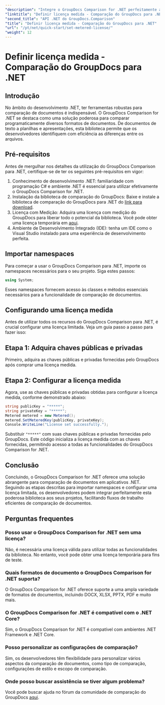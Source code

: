 ```yaml
---
"description": "Integre o GroupDocs Comparison for .NET perfeitamente aos seus projetos .NET para obter fluxos de trabalho eficientes de comparação de documentos."
"linktitle": "Definir licença medida - Comparação do GroupDocs para .NET"
"second_title": "API .NET do GroupDocs.Comparison"
"title": "Definir licença medida - Comparação do GroupDocs para .NET"
"url": "/pt/net/quick-start/set-metered-license/"
"weight": 12
---
```


# Definir licença medida - Comparação do GroupDocs para .NET

## Introdução
No âmbito do desenvolvimento .NET, ter ferramentas robustas para comparação de documentos é indispensável. O GroupDocs Comparison for .NET se destaca como uma solução poderosa para comparar programaticamente diversos formatos de documentos. De documentos de texto a planilhas e apresentações, esta biblioteca permite que os desenvolvedores identifiquem com eficiência as diferenças entre os arquivos.
## Pré-requisitos
Antes de mergulhar nos detalhes da utilização do GroupDocs Comparison para .NET, certifique-se de ter os seguintes pré-requisitos em vigor:
1. Conhecimento de desenvolvimento .NET: familiaridade com programação C# e ambiente .NET é essencial para utilizar efetivamente o GroupDocs Comparison for .NET.
2. Instalação da biblioteca de comparação do GroupDocs: Baixe e instale a biblioteca de comparação do GroupDocs para .NET do [link para download](https://releases.groupdocs.com/comparison/net/).
3. Licença com Medição: Adquira uma licença com medição do GroupDocs para liberar todo o potencial da biblioteca. Você pode obter uma licença temporária em [aqui](https://purchase.groupdocs.com/temporary-license/).
4. Ambiente de Desenvolvimento Integrado (IDE): tenha um IDE como o Visual Studio instalado para uma experiência de desenvolvimento perfeita.

## Importar namespaces
Para começar a usar o GroupDocs Comparison para .NET, importe os namespaces necessários para o seu projeto. Siga estes passos:

```csharp
using System;
```
Esses namespaces fornecem acesso às classes e métodos essenciais necessários para a funcionalidade de comparação de documentos.
## Configurando uma licença medida
Antes de utilizar todos os recursos do GroupDocs Comparison para .NET, é crucial configurar uma licença limitada. Veja um guia passo a passo para fazer isso:
## Etapa 1: Adquira chaves públicas e privadas
Primeiro, adquira as chaves públicas e privadas fornecidas pelo GroupDocs após comprar uma licença medida.
## Etapa 2: Configurar a licença medida
Agora, use as chaves públicas e privadas obtidas para configurar a licença medida, conforme demonstrado abaixo:
```csharp
string publicKey = "*****";
string privateKey = "*****";
Metered metered = new Metered();
metered.SetMeteredKey(publicKey, privateKey);
Console.WriteLine("License set successfully.");
```
Substituir `"*****"` com suas chaves públicas e privadas fornecidas pelo GroupDocs. Este código inicializa a licença medida com as chaves fornecidas, permitindo acesso a todas as funcionalidades do GroupDocs Comparison for .NET.

## Conclusão
Concluindo, o GroupDocs Comparison for .NET oferece uma solução abrangente para comparação de documentos em aplicativos .NET. Seguindo as etapas descritas para importar namespaces e configurar uma licença limitada, os desenvolvedores podem integrar perfeitamente esta poderosa biblioteca aos seus projetos, facilitando fluxos de trabalho eficientes de comparação de documentos.
## Perguntas frequentes
### Posso usar o GroupDocs Comparison for .NET sem uma licença?
Não, é necessária uma licença válida para utilizar todas as funcionalidades da biblioteca. No entanto, você pode obter uma licença temporária para fins de teste.
### Quais formatos de documento o GroupDocs Comparison for .NET suporta?
O GroupDocs Comparison for .NET oferece suporte a uma ampla variedade de formatos de documentos, incluindo DOCX, XLSX, PPTX, PDF e muito mais.
### O GroupDocs Comparison for .NET é compatível com o .NET Core?
Sim, o GroupDocs Comparison for .NET é compatível com ambientes .NET Framework e .NET Core.
### Posso personalizar as configurações de comparação?
Sim, os desenvolvedores têm flexibilidade para personalizar vários aspectos da comparação de documentos, como tipo de comparação, configurações de estilo e escopo de comparação.
### Onde posso buscar assistência se tiver algum problema?
Você pode buscar ajuda no fórum da comunidade de comparação do GroupDocs [aqui](https://forum.groupdocs.com/c/comparison/12).